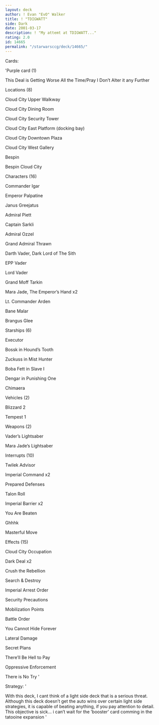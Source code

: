 ```yaml
---
layout: deck
author: ! Evan "EvO" Walker
title: ! "TDIGWATT"
side: Dark
date: 2001-03-17
description: ! "My attemt at TDIGWATT..."
rating: 2.0
id: 14665
permalink: "/starwarsccg/deck/14665/"
---
```

Cards: 

'Purple card (1)

This Deal is Getting Worse All the Time/Pray I Don&#8217;t Alter it any Further


Locations (8)

Cloud City Upper Walkway

Cloud City Dining Room

Cloud City Security Tower

Cloud City East Platform (docking bay)

Cloud City Downtown Plaza

Cloud City West Gallery

Bespin

Bespin Cloud City



Characters (16)

Commander Igar

Emperor Palpatine

Janus Greejatus

Admiral Piett

Captain Sarkli

Admiral Ozzel

Grand Admiral Thrawn

Darth Vader, Dark Lord of The Sith

EPP Vader

Lord Vader

Grand Moff Tarkin

Mara Jade, The Emperor&#8217;s Hand x2

Lt. Commander Arden

Bane Malar

Brangus Glee


Starships (6)

Executor

Bossk in Hound&#8217;s Tooth

Zuckuss in Mist Hunter

Boba Fett in Slave I

Dengar in Punishing One

Chimaera


Vehicles (2)

Blizzard 2

Tempest 1


Weapons (2)

Vader&#8217;s Lightsaber

Mara Jade&#8217;s Lightsaber


Interrupts (10)

Twilek Advisor

Imperial Command x2

Prepared Defenses

Talon Roll

Imperial Barrier x2

You Are Beaten

Ghhhk

Masterful Move


Effects (15)

Cloud City Occupation

Dark Deal x2

Crush the Rebellion

Search & Destroy

Imperial Arrest Order

Security Precautions

Mobilization Points

Battle Order

You Cannot Hide Forever

Lateral Damage

Secret Plans

There&#8217;ll Be Hell to Pay

Oppressive Enforcement

There is No Try '

Strategy: '

With this deck, I cant think of a light side deck that is a serious threat. Although this deck doesn&#8217;t get the auto wins over certain light side strategies, it is capable of beating anything, if you pay attention to detail. This objective is sick... i can’t wait for the ’booster’ card comming in the tatooine expansion '
